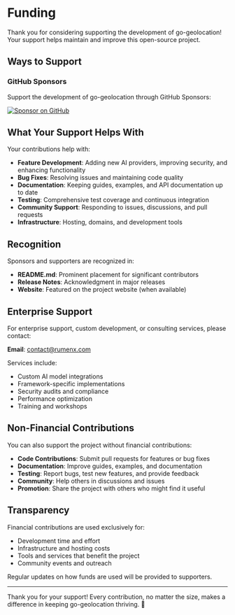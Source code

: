 # Funding

Thank you for considering supporting the development of go-geolocation! Your support helps maintain and improve this open-source project.

## Ways to Support

### GitHub Sponsors

Support the development of go-geolocation through GitHub Sponsors:

[![Sponsor on GitHub](https://img.shields.io/badge/Sponsor-GitHub-red?logo=github)](https://github.com/sponsors/RumenDamyanov)

## What Your Support Helps With

Your contributions help with:

- **Feature Development**: Adding new AI providers, improving security, and enhancing functionality
- **Bug Fixes**: Resolving issues and maintaining code quality
- **Documentation**: Keeping guides, examples, and API documentation up to date
- **Testing**: Comprehensive test coverage and continuous integration
- **Community Support**: Responding to issues, discussions, and pull requests
- **Infrastructure**: Hosting, domains, and development tools

## Recognition

Sponsors and supporters are recognized in:

- **README.md**: Prominent placement for significant contributors
- **Release Notes**: Acknowledgment in major releases
- **Website**: Featured on the project website (when available)

## Enterprise Support

For enterprise support, custom development, or consulting services, please contact:

**Email**: contact@rumenx.com

Services include:
- Custom AI model integrations
- Framework-specific implementations
- Security audits and compliance
- Performance optimization
- Training and workshops

## Non-Financial Contributions

You can also support the project without financial contributions:

- **Code Contributions**: Submit pull requests for features or bug fixes
- **Documentation**: Improve guides, examples, and documentation
- **Testing**: Report bugs, test new features, and provide feedback
- **Community**: Help others in discussions and issues
- **Promotion**: Share the project with others who might find it useful

## Transparency

Financial contributions are used exclusively for:

- Development time and effort
- Infrastructure and hosting costs
- Tools and services that benefit the project
- Community events and outreach

Regular updates on how funds are used will be provided to supporters.

---

Thank you for your support! Every contribution, no matter the size, makes a difference in keeping go-geolocation thriving. 🙏
